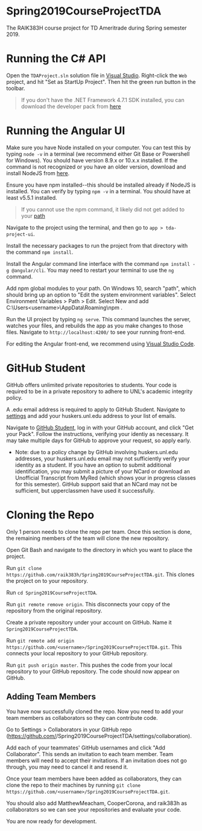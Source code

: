 # Spring2019CourseProjectTDA
The RAIK383H course project for TD Ameritrade during Spring semester 2019.

# Running the C# API
Open the `TDAProject.sln` solution file in [Visual Studio](https://visualstudio.microsoft.com/downloads/). Right-click the `Web` project, and hit "Set as StartUp Project". Then hit the green run button in the toolbar. 
> If you don't have the .NET Framework 4.7.1 SDK installed, you can download the developer pack from [here](https://dotnet.microsoft.com/download/visual-studio-sdks?utm_source=getdotnetsdk&utm_medium=referral) 

# Running the Angular UI
Make sure you have Node installed on your computer. You can test this by typing `node -v` in a terminal (we recommend either Git Base or Powershell for Windows). You should have version 8.9.x or 10.x.x installed. If the command is not recognized or you have an older version, download and install NodeJS from [here](https://nodejs.org/en/).  

Ensure you have npm installed--this should be installed already if NodeJS is installed. You can verify by typing `npm -v` in a terminal. You should have at least v5.5.1 installed.
> If you cannot use the npm command, it likely did not get added to your [path](https://stackoverflow.com/questions/27864040/fixing-npm-path-in-windows-8-and-10)

Navigate to the project using the terminal, and then go to `app > tda-project-ui`.

Install the necessary packages to run the project from that directory with the command `npm install`.

Install the Angular command line interface with the command `npm install -g @angular/cli`. You may need to restart your terminal to use the `ng` command.

Add npm global modules to your path. On Windows 10, search "path", which should bring up an option to "Edit the system environment variables". Select Environment Variables > Path > Edit. Select New and add C:\Users\<username>\AppData\Roaming\npm .

Run the UI project by typing `ng serve`. This command launches the server, watches your files, and rebuilds the app as you make changes to those files. Navigate to `http://localhost:4200/` to see your running front-end.

For editing the Angular front-end, we recommend using [Visual Studio Code](https://code.visualstudio.com/download).

# GitHub Student
GitHub offers unlimited private repositories to students. Your code is required to be in a private repository to adhere to UNL's academic integrity policy.

A .edu email address is required to apply to GitHub Student. Navigate to [settings](https://github.com/settings/emails) and add your huskers.unl.edu address to your list of emails.

Navigate to [GitHub Student](https://education.github.com/pack), log in with your GitHub account, and click "Get your Pack". Follow the instructions, verifying your identiy as necessary. It may take multiple days for GitHub to approve your request, so apply early.
* Note: due to a policy change by GitHub involving huskers.unl.edu addresses, your huskers.unl.edu email may not sufficiently verify your identity as a student. If you have an option to submit additional identification, you may submit a picture of your NCard or download an Unofficial Transcript from MyRed (which shows your in progress classes for this semester). GitHub support said that an NCard may not be sufficient, but upperclassmen have used it successfully.

# Cloning the Repo
Only 1 person needs to clone the repo per team. Once this section is done, the remaining members of the team will clone the new repository.

Open Git Bash and navigate to the directory in which you want to place the project.

Run `git clone https://github.com/raik383h/Spring2019CourseProjectTDA.git`. This clones the project on to your repository.

Run `cd Spring2019CourseProjectTDA`.

Run `git remote remove origin`. This disconnects your copy of the repository from the original repository.

Create a private repository under your account on GitHub. Name it `Spring2019CourseProjectTDA`.

Run `git remote add origin https://github.com/<username>/Spring2019CourseProjectTDA.git`. This connects your local repository to your GitHub repository.

Run `git push origin master`. This pushes the code from your local repository to your GitHub repository. The code should now appear on GitHub.

## Adding Team Members

You have now successfully cloned the repo. Now you need to add your team members as collaborators so they can contribute code.

Go to Settings > Collaborators in your GitHub repo (https://github.com/<username>/Spring2019CourseProjectTDA/settings/collaboration).

Add each of your teammates' GitHub usernames and click "Add Collaborator". This sends an invitation to each team member. Team members will need to accept their invitations. If an invitation does not go through, you may need to cancel it and resend it.

Once your team members have been added as collaborators, they can clone the repo to their machines by running `git clone https://github.com/<username>/Spring2019CourseProjectTDA.git`.

You should also add MatthewMeacham, CooperCorona, and raik383h as collaborators so we can see your repositories and evaluate your code.

You are now ready for development.
